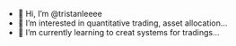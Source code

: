 - 👋 Hi, I’m @tristanleeee
- 👀 I’m interested in quantitative trading, asset allocation...
- 🌱 I’m currently learning to creat systems for tradings...
